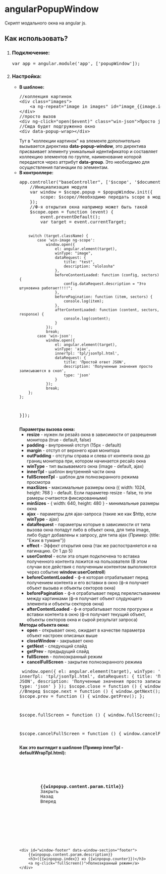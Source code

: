 angularPopupWindow
==================

Скрипт модального окна на angular js.

<h2>Как использовать?</h2>

<ol>
    <li>
        <h3>Подключение:</h3>
        <pre>var app = angular.module('app', ['popupWindow']);</pre>
    </li>
    <li>
        <h3>Настройка:</h3>
        <ul>
            <li>
                <b>В шаблоне:</b>
<pre>
//коллекция картинок
&lt;div class="images"&gt;
    &lt;a ng-repeat="image in images" id="image_{{image.id}}" data-popup-window href="{{image.src}}" ng-click="open($event)" data-group="first" class="win-image"&gt;&lt;img class="like" width="100" src="{{image.src}}" alt="" /&gt;&lt;/a&gt;
&lt;/div&gt;
//просто вызов
&lt;div ng-click="open($event)" class="win-json"&gt;Просто json без картинки&lt;/div&gt;
//Сюда будет подгруженно окно
&lt;div data-popup-wrap>&lt;/div&gt;
</pre>
                Тут в "коллекции картинок" на элементе дополнительно вызывается директива <b>data-popup-window</b>, это
                директива присваивает элементу уникальный идентификатор и составляет коллекцию элементов по группе,
                наименование которой передается
                через аттрибут <b>data-group</b>. Это необходимо для осуществления пагинации по элементам.
            </li>
            <li>
                <b>В контроллере:</b>
                <pre>
app.controller("baseController", ['$scope', '$document', '$popupWindow', function ($scope, $document, $popupWindow) {
    //Инициализация модуля
    var window = $scope.popup = $popupWindow.init({
        scope: $scope//Необходимо передать scope в модуль
    });
    //Ф-я открытия окна например может быть такой
    $scope.open = function (event) {
        event.preventDefault();
        var target = event.currentTarget;
        
        switch (target.className) {
            case 'win-image ng-scope':
                window.open({
                    el: angular.element(target),
                    winType: "image",
                    dataRequest: {
                        title: "test",
                        description: "ololosha"
                    },
                    beforeContentLoaded: function (config, sectors) {
                        config.dataRequest.description = "Это штуковина работает!!!!";
                    },
                    beforePagination: function (item, sectors) {
                        console.log(item);
                    },
                    afterContentLoaded: function (content, sectors, response) {
                        console.log(content);
                    }
                });
                break;
            case 'win-json':
                window.open({
                    el: angular.element(target),
                    winType: 'ajax',
                    innerTpl: 'tpl/jsonTpl.html',
                    dataRequest: {
                        title: 'Простой ответ JSON',
                        description: 'Полученные значения просто записываются в скоп',
                        type: 'json'
                    }
                });
                break;
        };
    };
}]);
</pre>
                <b>Параметры вызова окна:</b>
                <ul>
                    <li><b>resize</b> - нужен ли резайз окна в зависимости от разрешения монитора (true - default,
                        false)
                    </li>
                    <li><b>padding</b> - внутренний отступ (15px - default)</li>
                    <li><b>margin</b> - отступ от верхнего края монитора</li>
                    <li><b>outPadding</b> - отступы справа и слева от контента окна до границ монитора при, котором
                        начинается ресайз окна
                    </li>
                    <li><b>winType</b> - тип вызываемого окна (image - default, ajax)</li>
                    <li><b>innerTpl</b> - шаблон внутренней части окна</li>
                    <li><b>fullScreenTpl</b> - шаблон для полноэкранного режима просмотра</li>
                    <li><b>maxSizes</b> - максимальные размеры окна ({
                        width: 1024,
                        height: 768
                        } - default. Если параметер resize - false, то эти рамеры считаются фиксированными)
                    </li>
                    <li><b>minSizes</b> - {
                        width: 640,
                        height: 480
                        } - минимальные размеры окна
                    </li>
                    <li><b>ajax</b> - параметры для ajax-запроса (такие же как $http, если <b>winType</b> - ajax)</li>
                    <li><b>dataRequest</b> - параметры которые в зависимости от типа вызова окна попадут либо в объект
                        окна, для типа image, либо будут добавлены к запросу, для типа ajax (Пример: {title: "Ежик в
                        тумане"})
                    </li>
                    <li><b>effect</b> - Эффект открытия окна (так же распостраняется и на пагинацию. От 1 до 5)</li>
                    <li><b>userControl</b> - если эта опция подключена то вставка полученного контента ложится на
                        пользователя (В этом случаи все действия с полученным контентом выполняются через событие <b>window:userControll</b>)
                    </li>
                    <li><b>beforeContentLoaded</b> - ф-я которая отрабатывает перед получением контента и его вставки в окно (ф-я получает объект вызыва и объекты секторов окна)</li>
                    <li><b>beforePagination</b> - ф-я отрабатывает перед перелистыванием между картинками (ф-я получает объект слудующего элемента и объекты секторов окна)</li>
                    <li><b>afterContentLoaded</b> - ф-я отрабатывает после прогрузки и вставки контента в окно (ф-я получает текущий объект, объекты секторов окна и сырой результат запроса)</li>
                </ul>
                <b>Методы объекта окна:</b>
                <ul>
                    <li><b>open</b> - открывает окно, ожидает в качестве параметра объект настроек описаных выше</li>
                    <li><b>closeWindow</b> - закрывает окно</li>
                    <li><b>getNext</b> - следующий слайд</li>
                    <li><b>getPrev</b> - предыдущий слайд</li>
                    <li><b>fullScreen</b> - полноэкранный режим</li>
                    <li><b>cancelFullScreen</b> - закрытие полноэкранного режима</li>
                </ul>
                <pre>
window.open({
    el: angular.element(target),
    winType: 'ajax',
    innerTpl: 'tpl/jsonTpl.html',
    dataRequest: {
        title: 'Простой ответ JSON',
        description: 'Полученные значения просто записываются в скоп',
        type: 'json'
    }
});
$scope.close = function () {
    window.closeWindow();
};
//Вперед
$scope.next = function () {
    window.getNext();
};
//Назад
$scope.prev = function () {
    window.getPrev();
};
                
$scope.fullScreen = function () {
    window.fullScreen();
};
                
$scope.cancelFullScreen = function () {
    window.cancelFullScreen();
};
                </pre>
                <b>Как это выглядит в шаблоне (Пример innerTpl - defaultWrapTpl.html):</b>
                <pre>
<div id="window-styled-block">
    <div id="window-header" data-window-section="header">
        <b>{{winpopup.content.param.title}}</b>
        <a ng-click="close()" class="close">Закрыть</a>
        <a ng-click="prev()" class="prev nav" ng-show="winpopup.navigation.prev">Назад</a>
        <a ng-click="next()" class="next nav" ng-show="winpopup.navigation.next">Вперед</a>
    </div>
    <div id="content" data-window-section="content">
        <img src="{{winpopup.content.src}}" alt="" width="{{winpopup.content.width}}"
             height="{{winpopup.content.height}}"/>
    </div>

    <div id="window-footer" data-window-section="footer">
        {{winpopup.content.param.description}}
        <h3>({{winpopup.index}} из {{winpopup.counter}})</h3>
        <a ng-click="fullScreen()">Полноэкранный режим</a>
    </div>
</div>
                </pre>
        </ul>
</ol>
